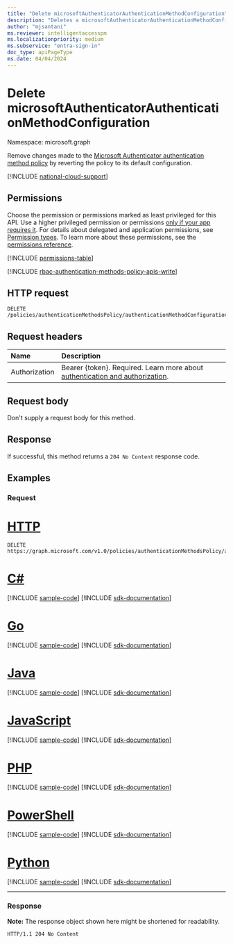 ```yaml
---
title: "Delete microsoftAuthenticatorAuthenticationMethodConfiguration"
description: "Deletes a microsoftAuthenticatorAuthenticationMethodConfiguration object."
author: "mjsantani"
ms.reviewer: intelligentaccesspm
ms.localizationpriority: medium
ms.subservice: "entra-sign-in"
doc_type: apiPageType
ms.date: 04/04/2024
---
```


# Delete microsoftAuthenticatorAuthenticationMethodConfiguration
Namespace: microsoft.graph

Remove changes made to the [Microsoft Authenticator authentication method policy](../resources/microsoftauthenticatorauthenticationmethodconfiguration.md) by reverting the policy to its default configuration.

[!INCLUDE [national-cloud-support](../../includes/global-us.md)]

## Permissions
Choose the permission or permissions marked as least privileged for this API. Use a higher privileged permission or permissions [only if your app requires it](/graph/permissions-overview#best-practices-for-using-microsoft-graph-permissions). For details about delegated and application permissions, see [Permission types](/graph/permissions-overview#permission-types). To learn more about these permissions, see the [permissions reference](/graph/permissions-reference).

<!-- { "blockType": "permissions", "name": "microsoftauthenticatorauthenticationmethodconfiguration_delete" } -->
[!INCLUDE [permissions-table](../includes/permissions/microsoftauthenticatorauthenticationmethodconfiguration-delete-permissions.md)]

[!INCLUDE [rbac-authentication-methods-policy-apis-write](../includes/rbac-for-apis/rbac-authentication-methods-policy-apis-write.md)]

## HTTP request

<!-- {
  "blockType": "ignored"
}
-->
```http
DELETE /policies/authenticationMethodsPolicy/authenticationMethodConfigurations/microsoftAuthenticator
```

## Request headers
|Name|Description|
|:---|:---|
|Authorization|Bearer {token}. Required. Learn more about [authentication and authorization](/graph/auth/auth-concepts).|

## Request body
Don't supply a request body for this method.

## Response

If successful, this method returns a `204 No Content` response code.

## Examples

### Request

# [HTTP](#tab/http)
<!-- {
  "blockType": "request",
  "name": "delete_microsoftauthenticatorauthenticationmethodconfiguration"
}
-->
```http
DELETE https://graph.microsoft.com/v1.0/policies/authenticationMethodsPolicy/authenticationMethodConfigurations/microsoftAuthenticator
```

# [C#](#tab/csharp)
[!INCLUDE [sample-code](../includes/snippets/csharp/delete-microsoftauthenticatorauthenticationmethodconfiguration-csharp-snippets.md)]
[!INCLUDE [sdk-documentation](../includes/snippets/snippets-sdk-documentation-link.md)]

# [Go](#tab/go)
[!INCLUDE [sample-code](../includes/snippets/go/delete-microsoftauthenticatorauthenticationmethodconfiguration-go-snippets.md)]
[!INCLUDE [sdk-documentation](../includes/snippets/snippets-sdk-documentation-link.md)]

# [Java](#tab/java)
[!INCLUDE [sample-code](../includes/snippets/java/delete-microsoftauthenticatorauthenticationmethodconfiguration-java-snippets.md)]
[!INCLUDE [sdk-documentation](../includes/snippets/snippets-sdk-documentation-link.md)]

# [JavaScript](#tab/javascript)
[!INCLUDE [sample-code](../includes/snippets/javascript/delete-microsoftauthenticatorauthenticationmethodconfiguration-javascript-snippets.md)]
[!INCLUDE [sdk-documentation](../includes/snippets/snippets-sdk-documentation-link.md)]

# [PHP](#tab/php)
[!INCLUDE [sample-code](../includes/snippets/php/delete-microsoftauthenticatorauthenticationmethodconfiguration-php-snippets.md)]
[!INCLUDE [sdk-documentation](../includes/snippets/snippets-sdk-documentation-link.md)]

# [PowerShell](#tab/powershell)
[!INCLUDE [sample-code](../includes/snippets/powershell/delete-microsoftauthenticatorauthenticationmethodconfiguration-powershell-snippets.md)]
[!INCLUDE [sdk-documentation](../includes/snippets/snippets-sdk-documentation-link.md)]

# [Python](#tab/python)
[!INCLUDE [sample-code](../includes/snippets/python/delete-microsoftauthenticatorauthenticationmethodconfiguration-python-snippets.md)]
[!INCLUDE [sdk-documentation](../includes/snippets/snippets-sdk-documentation-link.md)]

---

### Response
**Note:** The response object shown here might be shortened for readability.
<!-- {
  "blockType": "response",
  "truncated": true
}
-->
```http
HTTP/1.1 204 No Content
```


